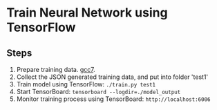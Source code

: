 # Train Neural Network using TensorFlow

## Steps
1. Prepare training data. [gcc7](../gcc7/generate_train_data).
2. Collect the JSON generated training data, and put into folder 'test1'
3. Train model using TensorFlow: `./train.py test1`
4. Start TensorBoard: `tensorboard --logdir=./model_output`
5. Monitor training process using TensorBoard: `http://localhost:6006`
